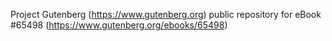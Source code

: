 Project Gutenberg (https://www.gutenberg.org) public repository for
eBook #65498 (https://www.gutenberg.org/ebooks/65498)
